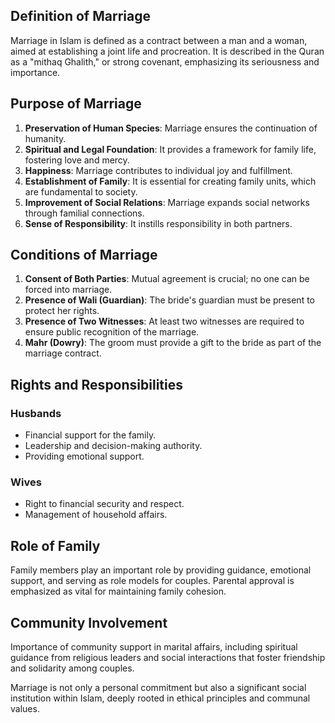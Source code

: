 ## Definition of Marriage
Marriage in Islam is defined as a contract between a man and a woman, aimed at establishing a joint life and procreation. It is described in the Quran as a "mithaq Ghalith," or strong covenant, emphasizing its seriousness and importance.

## Purpose of Marriage
1. **Preservation of Human Species**: Marriage ensures the continuation of humanity.
2. **Spiritual and Legal Foundation**: It provides a framework for family life, fostering love and mercy.
3. **Happiness**: Marriage contributes to individual joy and fulfillment.
4. **Establishment of Family**: It is essential for creating family units, which are fundamental to society.
5. **Improvement of Social Relations**: Marriage expands social networks through familial connections.
6. **Sense of Responsibility**: It instills responsibility in both partners.

## Conditions of Marriage
1. **Consent of Both Parties**: Mutual agreement is crucial; no one can be forced into marriage.
2. **Presence of Wali (Guardian)**: The bride's guardian must be present to protect her rights.
3. **Presence of Two Witnesses**: At least two witnesses are required to ensure public recognition of the marriage.
4. **Mahr (Dowry)**: The groom must provide a gift to the bride as part of the marriage contract.

## Rights and Responsibilities
### Husbands
- Financial support for the family.
- Leadership and decision-making authority.
- Providing emotional support.
### Wives
- Right to financial security and respect.
- Management of household affairs.

## Role of Family
Family members play an important role by providing guidance, emotional support, and serving as role models for couples. Parental approval is emphasized as vital for maintaining family cohesion.

## Community Involvement
 Importance of community support in marital affairs, including spiritual guidance from religious leaders and social interactions that foster friendship and solidarity among couples.

 Marriage is not only a personal commitment but also a significant social institution within Islam, deeply rooted in ethical principles and communal values.
